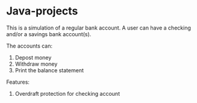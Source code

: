 # Java-projects
This is a simulation of a regular bank account. A user can have a checking and/or a savings bank account(s). 

The accounts can:
1. Depost money
2. Withdraw money
3. Print the balance statement 

Features:
1. Overdraft protection for checking account
